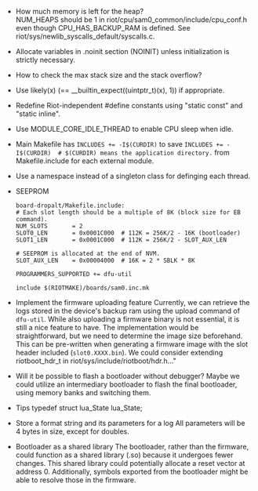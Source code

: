 * How much memory is left for the heap?  
  NUM_HEAPS should be 1 in riot/cpu/sam0_common/include/cpu_conf.h even though CPU_HAS_BACKUP_RAM is defined. See riot/sys/newlib_syscalls_default/syscalls.c.

* Allocate variables in .noinit section (NOINIT) unless initialization is strictly necessary.

* How to check the max stack size and the stack overflow?

* Use likely(x) (== __builtin_expect((uintptr_t)(x), 1)) if appropriate.

* Redefine Riot-independent #define constants using "static const" and "static inline".

* Use MODULE_CORE_IDLE_THREAD to enable CPU sleep when idle.

* Main Makefile has `INCLUDES += -I$(CURDIR)` to save `INCLUDES += -I$(CURDIR)  # $(CURDIR) means the application directory.` from Makefile.include for each external module.

* Use a namespace instead of a singleton class for definging each thread.

* SEEPROM
  ```
  board-dropalt/Makefile.include:
  # Each slot length should be a multiple of 8K (block size for EB command).
  NUM_SLOTS       = 2
  SLOT0_LEN       = 0x0001C000  # 112K = 256K/2 - 16K (bootloader)
  SLOT1_LEN       = 0x0001C000  # 112K = 256K/2 - SLOT_AUX_LEN

  # SEEPROM is allocated at the end of NVM.
  SLOT_AUX_LEN    = 0x00004000  # 16K = 2 * SBLK * 8K

  PROGRAMMERS_SUPPORTED += dfu-util

  include $(RIOTMAKE)/boards/sam0.inc.mk
  ```

* Implement the firmware uploading feature
  Currently, we can retrieve the logs stored in the device's backup ram using the upload command of `dfu-util`. While also uploading a firmware binary is not essential, it is still a nice feature to have. The implementation would be straightforward, but we need to determine the image size beforehand. This can be pre-written when generating a firmware image with the slot header included (`slot0.XXXX.bin`). We could consider extending riotboot_hdr_t in riot/sys/include/riotboot/hdr.h..."

* Will it be possible to flash a bootloader without debugger?
  Maybe we could utilize an intermediary bootloader to flash the final bootloader, using memory banks and switching them.

* Tips
  typedef struct lua_State lua_State;

* Store a format string and its parameters for a log
  All parameters will be 4 bytes in size, except for doubles.

* Bootloader as a shared library
  The bootloader, rather than the firmware, could function as a shared library (.so) because it undergoes fewer changes. This shared library could potentially allocate a reset vector at address 0. Additionally, symbols exported from the bootloader might be able to resolve those in the firmware.
